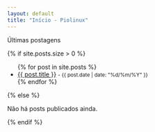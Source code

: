```yaml
---
layout: default
title: "Início - Piolinux"
---
```







  <h>Últimas postagens</h>

  <section>
    {% if site.posts.size > 0 %}
      <ul>
        {% for post in site.posts %}
          <li>
            <a href="{{ post.url | relative_url }}">{{ post.title }}</a>
            <small> - {{ post.date | date: "%d/%m/%Y" }}</small>
          </li>
        {% endfor %}
      </ul>
    {% else %}
      <p>Não há posts publicados ainda.</p>
    {% endif %}
  </section>
